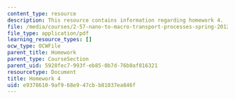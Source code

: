```yaml
---
content_type: resource
description: This resource contains information regarding homework 4.
file: /media/courses/2-57-nano-to-macro-transport-processes-spring-2012/e93786109af968e947cbb81037ea846f_MIT2_57S12_hw_4.pdf
file_type: application/pdf
learning_resource_types: []
ocw_type: OCWFile
parent_title: Homework
parent_type: CourseSection
parent_uid: 5928fec7-993f-eb85-0b7d-76b0af816321
resourcetype: Document
title: Homework 4
uid: e9378610-9af9-68e9-47cb-b81037ea846f
---
```

